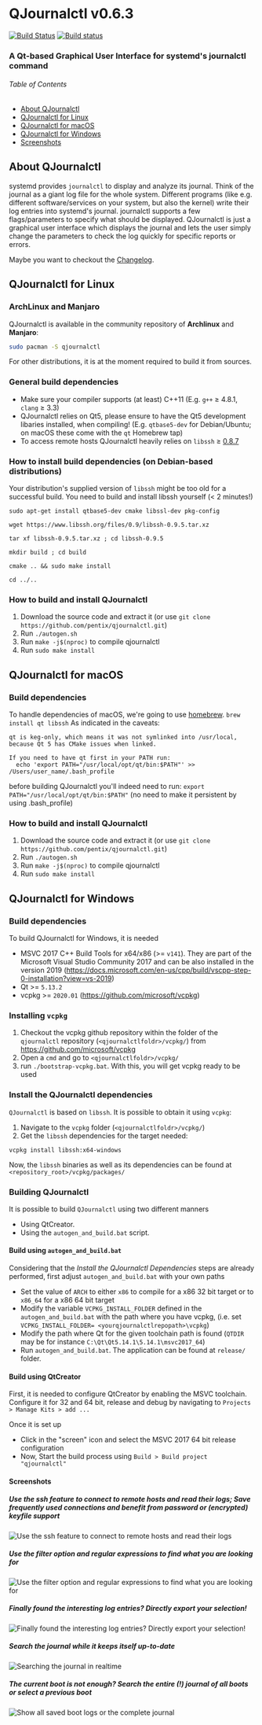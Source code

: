 # QJournalctl v0.6.3

[![Build Status](https://travis-ci.org/pentix/qjournalctl.svg?branch=master)](https://travis-ci.org/pentix/qjournalctl)
[![Build status](https://ci.appveyor.com/api/projects/status/67kfkc0b894x3ql3?svg=true)](https://ci.appveyor.com/project/pentix/qjournalctl)


### A Qt-based Graphical User Interface for systemd's journalctl command 

###### Table of Contents
* [About QJournalctl](#about-qjournalctl)
* [QJournalctl for Linux](#qjournalctl-for-linux)
* [QJournalctl for macOS](#qjournalctl-for-macos)
* [QJournalctl for Windows](#qjournalctl-for-windows)
* [Screenshots](#screenshots)

## About QJournalctl
systemd provides `journalctl` to display and analyze its journal. Think of
the journal as a giant log file for the whole system. Different programs
(like e.g. different software/services on your system, but also the kernel) write their log entries into systemd's
journal. journalctl supports a few flags/parameters to specify what should
be displayed. QJournalctl is just a graphical user interface which displays
the journal and lets the user simply change the parameters to check the log
quickly for specific reports or errors.

Maybe you want to checkout the [Changelog](https://github.com/pentix/qjournalctl/blob/master/CHANGELOG.md).


## QJournalctl for Linux

### ArchLinux and Manjaro
QJournalctl is available in the community repository of **Archlinux** and **Manjaro**:

```bash
sudo pacman -S qjournalctl
```
For other distributions, it is at the moment required to build it from sources.

### General build dependencies
* Make sure your compiler supports (at least) C++11 (E.g. `g++` ≥ 4.8.1, `clang` ≥ 3.3)
* QJournalctl relies on Qt5, please ensure to have the Qt5 development libaries installed, when compiling! (E.g. `qtbase5-dev` for Debian/Ubuntu; on macOS these come with the `qt` Homebrew tap)
* To access remote hosts QJournalctl heavily relies on `libssh` ≥ [0.8.7](https://www.libssh.org/files/0.8/)

### How to install build dependencies (on Debian-based distributions) 
Your distribution's supplied version of `libssh` might be too old for a successful build. You need
to build and install libssh yourself (< 2 minutes!)

`sudo apt-get install qtbase5-dev cmake libssl-dev pkg-config`

`wget https://www.libssh.org/files/0.9/libssh-0.9.5.tar.xz`

`tar xf libssh-0.9.5.tar.xz ; cd libssh-0.9.5`

`mkdir build ; cd build`

`cmake .. && sudo make install`

`cd ../..`

### How to build and install QJournalctl
1. Download the source code and extract it (or use `git clone https://github.com/pentix/qjournalctl.git`)
2. Run `./autogen.sh`
3. Run `make -j$(nproc)` to compile qjournalctl
4. Run `sudo make install`  



## QJournalctl for macOS
### Build dependencies
To handle dependencies of macOS, we're going to use [homebrew](https://brew.sh/).
`brew install qt libssh`
As indicated in the caveats:

````
qt is keg-only, which means it was not symlinked into /usr/local,
because Qt 5 has CMake issues when linked.

If you need to have qt first in your PATH run:
  echo 'export PATH="/usr/local/opt/qt/bin:$PATH"' >> /Users/user_name/.bash_profile
````

before building QJournalctl you'll indeed need to run:
`export PATH="/usr/local/opt/qt/bin:$PATH"`
(no need to make it persistent by using .bash_profile)


### How to build and install QJournalctl
1. Download the source code and extract it (or use `git clone https://github.com/pentix/qjournalctl.git`)
2. Run `./autogen.sh`
3. Run `make -j$(nproc)` to compile qjournalctl
4. Run `sudo make install`  


## QJournalctl for Windows

### Build dependencies

To build QJournalctl for Windows, it is needed
- MSVC 2017 C++ Build Tools for x64/x86 (>= `v141`). They are part of the Microsoft Visual Studio Community 2017 and can be also installed in the version 2019 (https://docs.microsoft.com/en-us/cpp/build/vscpp-step-0-installation?view=vs-2019)
- Qt >= `5.13.2`
- vcpkg >= `2020.01` (https://github.com/microsoft/vcpkg)

### Installing `vcpkg`
1. Checkout the vcpkg github repository within the folder of the `qjournalctl` repository (`<qjournalctlfoldr>/vcpkg/`) from https://github.com/microsoft/vcpkg
2. Open a `cmd` and go to `<qjournalctlfoldr>/vcpkg/`
3. run `./bootstrap-vcpkg.bat`. With this, you will get vcpkg ready to be used

### Install the QJournalctl dependencies
`QJournalctl` is based on `libssh`. It is possible to obtain it using `vcpkg`:
1. Navigate to the `vcpkg` folder (`<qjournalctlfoldr>/vcpkg/`)
2. Get the `libssh` dependencies for the target needed:
```
vcpkg install libssh:x64-windows
```

Now, the `libssh` binaries as well as its dependencies can be found at `<repository_root>/vcpkg/packages/`

### Building QJournalctl

It is possible to build `QJournalctl` using two different manners
- Using QtCreator. 
- Using the `autogen_and_build.bat` script.

#### Build using `autogen_and_build.bat`
Considering that the *Install the QJournalctl Dependencies* steps are already performed, first adjust `autogen_and_build.bat` with your own paths
- Set the value of `ARCH` to either `x86` to compile for a x86 32 bit target or to `x86_64` for a x86 64 bit target  
- Modify the variable `VCPKG_INSTALL_FOLDER` defined in the `autogen_and_build.bat` with the path where you have vcpkg, (i.e. set `VCPKG_INSTALL_FOLDER= <yourqjournalctlrepopath>\vcpkg`)
- Modify the path where Qt for the given toolchain path is found (`QTDIR` may be for instance `C:\Qt\Qt5.14.1\5.14.1\msvc2017_64`)
- Run `autogen_and_build.bat`. The application can be found at `release/` folder.

#### Build using QtCreator
First, it is needed to configure QtCreator by enabling the MSVC toolchain. Configure it for 32 and 64 bit, release and debug by navigating to `Projects > Manage Kits > add ...`

Once it is set up 
- Click in the "screen" icon and select the MSVC 2017 64 bit release configuration
- Now, Start the build process using `Build > Build project "qjournalctl"`


#### Screenshots
##### Use the ssh feature to connect to remote hosts and read their logs; Save frequently used connections and benefit from password or (encrypted) keyfile support
![Use the ssh feature to connect to remote hosts and read their logs](https://user-images.githubusercontent.com/3193006/69094424-9d3e7900-0a50-11ea-94e3-5165b25d93cb.png)

##### Use the filter option and regular expressions to find what you are looking for
![Use the filter option and regular expressions to find what you are looking for](https://user-images.githubusercontent.com/3193006/36170961-3fbc1ed0-1101-11e8-9123-ceda9a1b6c8c.gif)

##### Finally found the interesting log entries? Directly export your selection!
![Finally found the interesting log entries? Directly export your selection!](https://user-images.githubusercontent.com/3193006/36171008-5f55351a-1101-11e8-8885-f17723944868.gif)

##### Search the journal while it keeps itself up-to-date
![Searching the journal in realtime](https://image.prntscr.com/image/lWwWdJV2Qk_nLOKxVl54xg.png "Searching the journal")

##### The current boot is not enough? Search the entire (!) journal of all boots or select a previous boot
![Show all saved boot logs or the complete journal](http://image.prntscr.com/image/3d7ba5b4d684489db4184b5cd97743c9.png "Show all saved boot logs or the complete journal")


